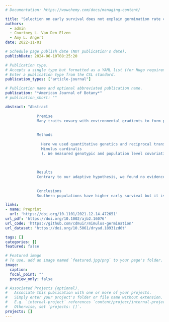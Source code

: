 ```yaml
---
# Documentation: https://wowchemy.com/docs/managing-content/

title: "Selection on early survival does not explain germination rate clines in <i>Mimulus cardinalis</i>"
authors: 
  - admin
  - Courtney L. Van Den Elzen
  - Amy L. Angert
date: 2022-11-01

# Schedule page publish date (NOT publication's date).
publishDate: 2024-06-10T08:25:20

# Publication type.
# Accepts a single type but formatted as a YAML list (for Hugo requirements).
# Enter a publication type from the CSL standard.
publication_types: ["article-journal"]

# Publication name and optional abbreviated publication name.
publication: "*American Journal of Botany*"
# publication_short: ""

abstract: "Abstract
            
              Premise
              Many traits covary with environmental gradients to form phenotypic clines. While local adaptation to the environment can generate phenotypic clines, other nonadaptive processes may also. If local adaptation causes phenotypic clines, then the direction of genotypic selection on traits should shift from one end of the cline to the other. Traditionally, genotypic selection on non‐Gaussian traits like germination rate have been hampered because it is challenging to measure their genetic variance.
            
            
              Methods
              
                Here we used quantitative genetics and reciprocal transplants to test whether a previously discovered cline in germination rate showed additional signatures of adaptation in the scarlet monkeyflower (
                Mimulus cardinalis
                ). We measured genotypic and population level covariation between germination rate and early survival, a component of fitness. We developed a novel discrete log‐normal model to estimate genetic variance in germination rate.
              
            
            
              Results
              Contrary to our adaptive hypothesis, we found no evidence that genetic variation in germination rate contributed to variation in early survival. Across populations, southern populations in both gardens germinated earlier and survived more.
            
            
              Conclusions
              Southern populations have higher early survival but it is not caused by faster germination. This pattern is consistent with nonadaptive forces driving the phenotypic cline in germination rate, but future work will need to assess whether there is selection at other life stages. This statistical framework should help expand quantitative genetic analyses for other waiting‐time traits."

links:
- name: Preprint
  url: 'https://doi.org/10.1101/2021.12.14.472651'
url_pdf: 'https://doi.org/10.1002/ajb2.16076'
url_code: 'https://github.com/cdmuir/mimulus-germination'
url_dataset: 'https://doi.org/10.5061/dryad.18931zd0t'

tags: []
categories: []
featured: false

# Featured image
# To use, add an image named `featured.jpg/png` to your page's folder. 
image:
  caption: 
  focal_point: ""
  preview_only: false

# Associated Projects (optional).
#   Associate this publication with one or more of your projects.
#   Simply enter your project's folder or file name without extension.
#   E.g. `internal-project` references `content/project/internal-project/index.md`.
#   Otherwise, set `projects: []`.
projects: []
---
```


